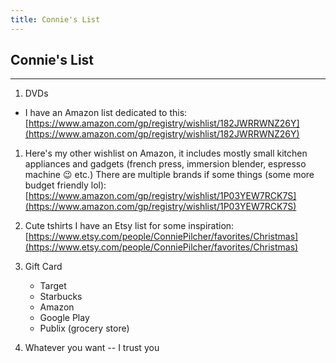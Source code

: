 ```yaml
---
title: Connie's List
---
```


## Connie's List

---

1. DVDs
  - I have an Amazon list dedicated to this: [https://www.amazon.com/gp/registry/wishlist/182JWRRWNZ26Y](https://www.amazon.com/gp/registry/wishlist/182JWRRWNZ26Y)

1. Here's my other wishlist on Amazon, it includes mostly small kitchen appliances and gadgets (french press, immersion blender, espresso machine 😉 etc.) There are multiple brands if some things (some more budget friendly lol): [https://www.amazon.com/gp/registry/wishlist/1P03YEW7RCK7S](https://www.amazon.com/gp/registry/wishlist/1P03YEW7RCK7S)

1. Cute tshirts
I have an Etsy list for some inspiration: [https://www.etsy.com/people/ConniePilcher/favorites/Christmas](https://www.etsy.com/people/ConniePilcher/favorites/Christmas)

1. Gift Card
    - Target
    - Starbucks
    - Amazon
    - Google Play
    - Publix (grocery store)

1. Whatever you want -- I trust you
